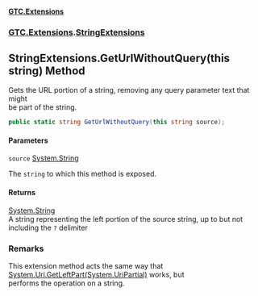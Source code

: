 #### [GTC.Extensions](GTC.Extensions.md 'GTC.Extensions')
### [GTC.Extensions](GTC.Extensions.md#GTC.Extensions 'GTC.Extensions').[StringExtensions](GTC.Extensions.md#GTC.Extensions.StringExtensions 'GTC.Extensions.StringExtensions')

## StringExtensions.GetUrlWithoutQuery(this string) Method

Gets the URL portion of a string, removing any query parameter text that might  
be part of the string.

```csharp
public static string GetUrlWithoutQuery(this string source);
```
#### Parameters

<a name='GTC.Extensions.StringExtensions.GetUrlWithoutQuery(thisstring).source'></a>

`source` [System.String](https://docs.microsoft.com/en-us/dotnet/api/System.String 'System.String')

The `string` to which this method is exposed.

#### Returns
[System.String](https://docs.microsoft.com/en-us/dotnet/api/System.String 'System.String')  
A string representing the left portion of the source string, up to but not including the `?` delimiter

### Remarks
This extension method acts the same way that [System.Uri.GetLeftPart(System.UriPartial)](https://docs.microsoft.com/en-us/dotnet/api/System.Uri.GetLeftPart#System_Uri_GetLeftPart_System_UriPartial_ 'System.Uri.GetLeftPart(System.UriPartial)') works, but  
performs the operation on a string.
